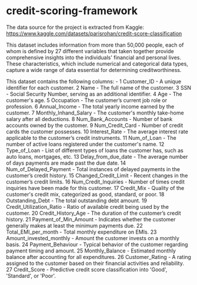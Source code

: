 # credit-scoring-framework
The data source for the project is extracted from Kaggle: https://www.kaggle.com/datasets/parisrohan/credit-score-classification

This dataset includes information from more than 50,000 people, each of whom is defined by 27 different variables that taken
together provide comprehensive insights into the individuals' financial and personal lives. These characteristics, which include numerical
and categorical data types, capture a wide range of data essential for determining creditworthiness.

This dataset contains the following columns: -
 1 Customer_ID - A unique identifier for each customer.
 2 Name - The full name of the customer.
 3 SSN - Social Security Number, serving as an additional identifier.
 4 Age - The customer's age.
 5 Occupation - The customer’s current job role or profession.
 6 Annual_Income - The total yearly income earned by the customer.
 7 Monthly_Inhand_Salary - The customer's monthly take-home salary after all deductions.
 8 Num_Bank_Accounts - Number of bank accounts owned by the customer.
 9 Num_Credit_Card - Number of credit cards the customer possesses.
 10 Interest_Rate - The average interest rate applicable to the customer’s credit instruments.
 11 Num_of_Loan - The number of active loans registered under the customer's name.
 12 Type_of_Loan - List of different types of loans the customer has, such as auto loans, mortgages, etc.
 13 Delay_from_due_date - The average number of days payments are made past the due date.
 14 Num_of_Delayed_Payment - Total instances of delayed payments in the customer’s credit history.
 15 Changed_Credit_Limit - Recent changes in the customer’s credit limits.
 16 Num_Credit_Inquiries - Number of times credit inquiries have been made for this customer.
 17 Credit_Mix - Quality of the customer's credit mix, categorized as good, standard, or poor.
 18 Outstanding_Debt - The total outstanding debt amount.
 19 Credit_Utilization_Ratio - Ratio of available credit being used by the customer.
 20 Credit_History_Age - The duration of the customer’s credit history.
 21 Payment_of_Min_Amount - Indicates whether the customer generally makes at least the minimum payments due.
 22 Total_EMI_per_month - Total monthly expenditure on EMIs.
 23 Amount_invested_monthly - Amount the customer invests on a monthly basis.
 24 Payment_Behaviour - Typical behavior of the customer regarding payment timing and amount.
 25 Monthly_Balance - Estimated monthly balance after accounting for all expenditures.
 26 Customer_Rating - A rating assigned to the customer based on their financial activities and reliability.
 27 Credit_Score - Predictive credit score classification into 'Good', 'Standard', or 'Poor'.

